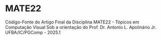 # MATE22
Código-Fonte do Artigo Final da Disciplina MATE22 - Tópicos em Computação Visual 
Sob a orientação do Prof. Dr. Antonio L. Apolinário Jr.
UFBA/IC/PGComp - 2025.1

